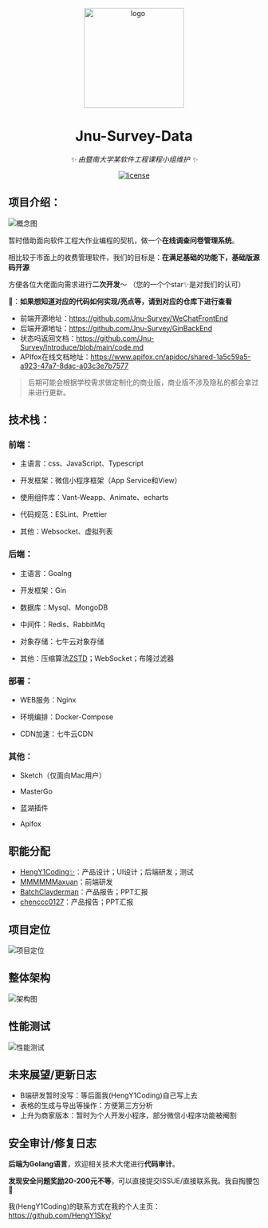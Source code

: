 <p align="center">
  <a href="https://github.com/Jnu-Survey">
    <img src="https://raw.githubusercontent.com/Jnu-Survey/Introduce/main/assets/logo.png" width="200" height="200" alt="logo">
  </a>
</p>
<div align="center">

# Jnu-Survey-Data

_✨ 由暨南大学某软件工程课程小组维护 ✨_  

</div>

<p align="center">
  <a href="https://github.com/HengY1Sky/JNU-ToolsBox">
    <img src="https://img.shields.io/badge/Version-0.0.1-orange" alt="license">
  </a>
</p>

##  项目介绍：

![概念图](https://raw.githubusercontent.com/Jnu-Survey/Introduce/main/assets/poster.png)

暂时借助面向软件工程大作业编程的契机，做一个**在线调查问卷管理系统**。

相比较于市面上的收费管理软件，我们的目标是：**在满足基础的功能下，基础版源码开源**

方便各位大佬面向需求进行**二次开发**～ （您的一个个star✨是对我们的认可）

🔭：**如果想知道对应的代码如何实现/亮点等，请到对应的仓库下进行查看**

- 前端开源地址：https://github.com/Jnu-Survey/WeChatFrontEnd
- 后端开源地址：https://github.com/Jnu-Survey/GinBackEnd
- 状态吗返回文档：https://github.com/Jnu-Survey/Introduce/blob/main/code.md
- APIfox在线文档地址：https://www.apifox.cn/apidoc/shared-1a5c59a5-a923-47a7-8dac-a03c3e7b7577

> 后期可能会根据学校需求做定制化的商业版，商业版不涉及隐私的都会拿过来进行更新。

##  技术栈：

###  前端：

- 主语言：css、JavaScript、Typescript

- 开发框架：微信小程序框架（App Service和View）

- 使用组件库：Vant-Weapp、Animate、echarts

- 代码规范：ESLint、Prettier

- 其他：Websocket、虚拟列表

###  后端：

- 主语言：Goalng

- 开发框架：Gin

- 数据库：Mysql、MongoDB

- 中间件：Redis、RabbitMq

- 对象存储：七牛云对象存储

- 其他：压缩算法[ZSTD](https://github.com/klauspost/compress/tree/master/zstd)；WebSocket；布隆过滤器

###  部署：

- WEB服务：Nginx

- 环境编排：Docker-Compose

- CDN加速：七牛云CDN

###  其他：

- Sketch（仅面向Mac用户）

- MasterGo

- 蓝湖插件

- Apifox

## 职能分配

- [HengY1Coding✨](https://github.com/orgs/Jnu-Survey/people/HengY1Sky)：产品设计；UI设计；后端研发；测试
- [MMMMMMaxuan](https://github.com/orgs/Jnu-Survey/people/MMMMMMaxuan)：前端研发
- [BatchClayderman](https://github.com/orgs/Jnu-Survey/people/BatchClayderman)：产品报告；PPT汇报
- [chenccc0127](https://github.com/orgs/Jnu-Survey/people/chenccc0127)：产品报告；PPT汇报

##  项目定位

![项目定位](https://raw.githubusercontent.com/Jnu-Survey/Introduce/main/assets/location.png)

##  整体架构

![架构图](https://raw.githubusercontent.com/Jnu-Survey/Introduce/main/assets/framework.png)

##  性能测试

![性能测试](https://raw.githubusercontent.com/Jnu-Survey/Introduce/main/assets/performance.png)

##  未来展望/更新日志

- B端研发暂时没写：等后面我(HengY1Coding)自己写上去
- 表格的生成与导出等操作：方便第三方分析
- 上升为商家版本：暂时为个人开发小程序，部分微信小程序功能被阉割

##  安全审计/修复日志

**后端为Golang语言**，欢迎相关技术大佬进行**代码审计**。

**发现安全问题奖励20-200元不等**，可以直接提交ISSUE/直接联系我。我自掏腰包🐶

我(HengY1Coding)的联系方式在我的个人主页：https://github.com/HengY1Sky/
